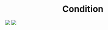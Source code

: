 <h1 align="center"> Condition </h1>
<img src="https://user-images.githubusercontent.com/25712677/57193087-9c426180-6edb-11e9-861b-aefb9a133937.png" style="max-width:100%;">
<img src="https://user-images.githubusercontent.com/25712677/57193095-b11ef500-6edb-11e9-8055-c2e3e1694ead.png" style="max-width:100%;">
